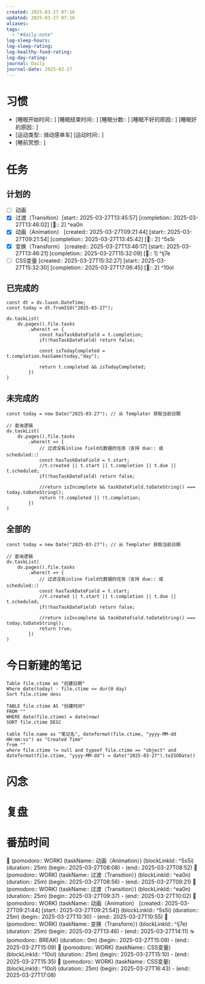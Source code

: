 ```yaml
---
created: 2025-03-27 07:16
updated: 2025-03-27 07:16
aliases: 
tags:
  - "#daily-note"
log-sleep-hours: 
log-sleep-rating: 
log-healthy-food-rating: 
log-day-rating: 
journal: Daily
journal-date: 2025-03-27
---
```

# 习惯
- [睡眠开始时间:: ] [睡眠结束时间:: ] [睡眠分数:: ] [睡眠不好的原因:: ] [睡眠好的原因:: ]
- [运动类型:: 骑动感单车] [运动时间:: ]
- [睡前冥想:: ]


# 任务
## 计划的
- [ ] 动画
- [x] 过渡（Transition）[start:: 2025-03-27T13:45:57] [completion:: 2025-03-27T13:46:02]  [🍅:: 2] ^ea0n
- [x] 动画（Animation） [created:: 2025-03-27T09:21:44] [start:: 2025-03-27T09:21:54] [completion:: 2025-03-27T13:45:42]  [🍅:: 2] ^5s5i
- [x] 变换（Transform） [created:: 2025-03-27T13:46:17] [start:: 2025-03-27T13:46:21] [completion:: 2025-03-27T15:32:09]  [🍅:: 1]  ^lj7e
- [ ] CSS变量 [created:: 2025-03-27T15:32:27] [start:: 2025-03-27T15:32:30] [completion:: 2025-03-27T17:06:45]  [🍅:: 2]  ^10ol

## 已完成的
```dataviewjs
const dt = dv.luxon.DateTime;
const today = dt.fromISO("2025-03-27");

dv.taskList(
    dv.pages().file.tasks
        .where(t => {
            const hasTaskDateField = t.completion;
            if(!hasTaskDateField) return false;
            
            const isTodayCompleted = t.completion.hasSame(today,"day");
            
            return t.completed && isTodayCompleted;
        })
)
```


## 未完成的

```dataviewjs
const today = new Date("2025-03-27"); // 从 Templater 获取当前日期

// 查询逻辑
dv.taskList(
    dv.pages().file.tasks
        .where(t => {
	        // 过滤没有inline field元数据的任务（支持 due:: 或 scheduled::）
            const hasTaskDateField = t.start;
            //t.created || t.start || t.completion || t.due || t.scheduled;
            if(!hasTaskDateField) return false;
            
            //return isIncomplete && taskDateField.toDateString() === today.toDateString();
            return !t.completed || !t.completion;
        })
)
```

## 全部的
```dataviewjs
const today = new Date("2025-03-27"); // 从 Templater 获取当前日期

// 查询逻辑
dv.taskList(
    dv.pages().file.tasks
        .where(t => {
	        // 过滤没有inline field元数据的任务（支持 due:: 或 scheduled::）
            const hasTaskDateField = t.start;
            //t.created || t.start || t.completion || t.due || t.scheduled;
            if(!hasTaskDateField) return false;
            
            //return isIncomplete && taskDateField.toDateString() === today.toDateString();
            return true;
        })
)
```

# 今日新建的笔记
```dataview
Table file.ctime as "创建日期"
Where date(today) - file.ctime <= dur(0 day)
Sort file.ctime desc
```

```dataview
TABLE file.ctime AS "创建时间"
FROM ""
WHERE date(file.ctime) = date(now)
SORT file.ctime DESC
```

```dataview
table file.name as "笔记名", dateformat(file.ctime, "yyyy-MM-dd HH:mm:ss") as "Created Time"
from ""
where file.ctime != null and typeof file.ctime == "object" and dateformat(file.ctime, "yyyy-MM-dd") = date("2025-03-27").toISODate()
```

# 闪念



# 复盘


# 番茄时间



🍅 (pomodoro:: WORK) (taskName:: 动画（Animation）) (blockLinkId::  ^5s5i) (duration:: 25m) (begin:: 2025-03-27T08:08) - (end:: 2025-03-27T08:52)
🍅 (pomodoro:: WORK) (taskName:: 过渡（Transition）) (blockLinkId::  ^ea0n) (duration:: 25m) (begin:: 2025-03-27T08:56) - (end:: 2025-03-27T09:21)
🍅 (pomodoro:: WORK) (taskName:: 过渡（Transition）) (blockLinkId::  ^ea0n) (duration:: 25m) (begin:: 2025-03-27T09:37) - (end:: 2025-03-27T10:02)
🍅 (pomodoro:: WORK) (taskName:: 动画（Animation） [created:: 2025-03-27T09:21:44] [start:: 2025-03-27T09:21:54]) (blockLinkId::  ^5s5i) (duration:: 25m) (begin:: 2025-03-27T10:30) - (end:: 2025-03-27T10:55)
🍅 (pomodoro:: WORK) (taskName:: 变换（Transform）) (blockLinkId::  ^lj7e) (duration:: 25m) (begin:: 2025-03-27T13:46) - (end:: 2025-03-27T14:11)
☕️ (pomodoro:: BREAK) (duration:: 0m) (begin:: 2025-03-27T15:09) - (end:: 2025-03-27T15:09)
🍅 (pomodoro:: WORK) (taskName:: CSS变量) (blockLinkId::  ^10ol) (duration:: 25m) (begin:: 2025-03-27T15:10) - (end:: 2025-03-27T15:35)
🍅 (pomodoro:: WORK) (taskName:: CSS变量) (blockLinkId::  ^10ol) (duration:: 25m) (begin:: 2025-03-27T16:43) - (end:: 2025-03-27T17:08)